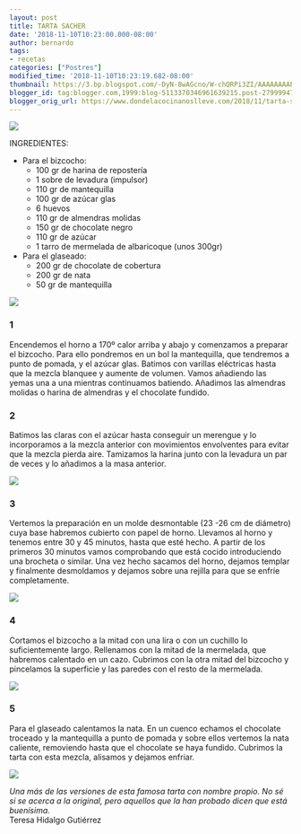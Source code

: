 ```yaml
---
layout: post
title: TARTA SACHER
date: '2018-11-10T10:23:00.000-08:00'
author: bernardo
tags:
- recetas
categories: ["Postres"]
modified_time: '2018-11-10T10:23:19.682-08:00'
thumbnail: https://3.bp.blogspot.com/-DyN-8wAGcno/W-chQRPi3ZI/AAAAAAAAEdI/lGDCN1x0tpAQ23NfqTEwwXxGi3RuLbLVQCLcBGAs/s400/00.JPG
blogger_id: tag:blogger.com,1999:blog-5113370346961639215.post-2799994773088345529
blogger_orig_url: https://www.dondelacocinanoslleve.com/2018/11/tarta-sacher.html
---
```


  

![](https://3.bp.blogspot.com/-DyN-8wAGcno/W-chQRPi3ZI/AAAAAAAAEdI/lGDCN1x0tpAQ23NfqTEwwXxGi3RuLbLVQCLcBGAs/s400/00.JPG)

  
INGREDIENTES:
* Para el bizcocho:
  * 100 gr de harina de repostería
  * 1 sobre de levadura (impulsor)
  * 110 gr de mantequilla
  * 100 gr de azúcar glas
  * 6 huevos
  * 110 gr de almendras molidas
  * 150 gr de chocolate negro
  * 110 gr de azúcar 
  * 1 tarro de mermelada de albaricoque (unos 300gr)  
* Para el glaseado:
  * 200 gr de chocolate de cobertura
  * 200 gr de nata
  * 50 gr de mantequilla  

![](https://3.bp.blogspot.com/-3CjmZJYV-64/W-chXokZUVI/AAAAAAAAEdM/jBsRkRQBSUAFAxkvAwAa8JEUT1sNHsYCwCLcBGAs/s320/01.JPG)

  

### 1

Encendemos el horno a 170º calor arriba y abajo y comenzamos a preparar el bizcocho. Para ello pondremos en un bol la mantequilla, que tendremos a punto de pomada, y el azúcar glas. Batimos con varillas eléctricas hasta que la mezcla blanquee y aumente de volumen. Vamos añadiendo las yemas una a una mientras continuamos batiendo. Añadimos las almendras molidas o harina de almendras y el chocolate fundido.  

### 2

Batimos las claras con el azúcar hasta conseguir un merengue y lo incorporamos a la mezcla anterior con movimientos envolventes para evitar que la mezcla pierda aire. Tamizamos la harina junto con la levadura un par de veces y lo añadimos a la masa anterior.  

![](https://4.bp.blogspot.com/-FEbkYDkUgbU/W-chg0M2jRI/AAAAAAAAEdU/sbxsoXNEzIUkZG2YRsf7mxpwU4ffn7OJACLcBGAs/s320/02.JPG)

  

### 3

Vertemos la preparación en un molde desmontable (23 -26 cm de diámetro) cuya base habremos cubierto con papel de horno. Llevamos al horno y tenemos entre 30 y 45 minutos, hasta que esté hecho. A partir de los primeros 30 minutos vamos comprobando que está cocido introduciendo una brocheta o similar. Una vez hecho sacamos del horno, dejamos templar y finalmente desmoldamos y dejamos sobre una rejilla para que se enfríe completamente.  

![](https://1.bp.blogspot.com/-BJn_dyF6Fow/W-chocVG0oI/AAAAAAAAEdc/CH_WXBC8qxkPART48hgczF1DJ6Un0KcnwCLcBGAs/s320/03.JPG)

  

### 4

Cortamos el bizcocho a la mitad con una lira o con un cuchillo lo suficientemente largo. Rellenamos con la mitad de la mermelada, que habremos calentado en un cazo. Cubrimos con la otra mitad del bizcocho y pincelamos la superficie y las paredes con el resto de la mermelada.  

![](https://4.bp.blogspot.com/-gd_jDqCB38g/W-chwZEJxYI/AAAAAAAAEdk/lVbJFvmMZH8EyZWA1LR0isQguZXU8QmgwCLcBGAs/s320/04.JPG)

  

### 5

Para el glaseado calentamos la nata. En un cuenco echamos el chocolate troceado y la mantequilla a punto de pomada y sobre ellos vertemos la nata caliente, removiendo hasta que el chocolate se haya fundido. Cubrimos la tarta con esta mezcla, alisamos y dejamos enfriar.   

![](https://4.bp.blogspot.com/-PWQHUr3Nbp8/W-ch6dI_20I/AAAAAAAAEds/SC43Gqy_c2EviXLCvOdVaxDeeAyhuLygwCLcBGAs/s320/05.JPG)

  
_Una más de las versiones de esta famosa tarta con nombre propio. No sé si se acerca a la original, pero aquellos que la han probado dicen que está buenísima._  
Teresa Hidalgo Gutiérrez
